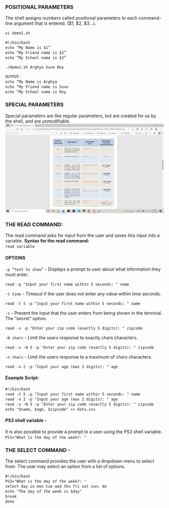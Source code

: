### POSITIONAL PARAMETERS
The shell assigns numbers called positional parameters to
each command-line argument that is entered. ($1, $2, $3…).
```
vi demo1.sh
```
```
#!/bin/bash
echo “My Name is $1”
echo “My Friend name is $2”
echo “My School name is $3”
```
```
./demo1.sh Arghya Suvo Roy
```
```
OUTPUT-
echo “My Name is Arghya
echo “My Friend name is Suvo 
echo “My School name is Roy
```
### SPECIAL PARAMETERS
Special parameters are like regular parameters, but are
created for us by the shell, and are unmodifiable.
<br/>
![Name](https://github.com/arghya-roy/bash_script/blob/main/Screenshot%20(620).png "i")

### THE READ COMMAND:
The read command asks for input from the user and saves
this input into a variable.
**Syntax for the read command:**<br/>
`read variable`
#### OPTIONS
`-p “text to show”` - Displays a prompt to user about what information
they must enter.
```
read -p "Input your first name within 5 seconds: " name
```

`-t time` - Timeout if the user does not enter any value within
time seconds.
```
read -t 5 -p "Input your first name within 5 seconds: " name
```

`-s` - Prevent the input that the user enters from being
shown in the terminal. The “secret” option.
```
read -s -p "Enter your zip code (exactly 5 digits): " zipcode
```
`-N chars` - Limit the users response to exactly chars characters.
```
read -s -N 5 -p "Enter your zip code (exactly 5 digits): " zipcode
```

`-n chars` - Limit the users response to a maximum of
chars characters.
```
read -n 2 -p "Input your age (max 2 digits): " age
```

#### Example Script:
```
#!/bin/bash
read -t 5 -p "Input your first name within 5 seconds: " name
read -n 2 -p "Input your age (max 2 digits): " age
read -s -N 5 -p "Enter your zip code (exactly 5 digits): " zipcode
echo "$name, $age, $zipcode" >> data.csv
```
#### PS3 shell variable -
It is also possible to provide a prompt to a user using the
PS3 shell variable. <br/>
`PS3="What is the day of the week?: "` 
### THE SELECT COMMAND - 
The select command provides the user with a dropdown
menu to select from. The user may select an option from
a list of options.



```
#!/bin/bash
PS3="What is the day of the week?: "
select day in mon tue wed thu fri sat sun; do
echo "The day of the week is $day"
break
done

```


